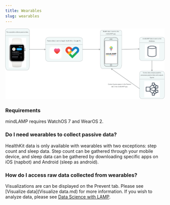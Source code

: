 ```yaml
---
title: Wearables
slug: wearables
---
```


![](../assets/wearables.png)

### Requirements

mindLAMP requires WatchOS 7 and WearOS 2.

### Do I need wearables to collect passive data?

HealthKit data is only available with wearables with two exceptions: step count and sleep data. Step count can be gathered through your mobile device, and sleep data can be gathered by downloading specific apps on iOS (napbot) and Android (sleep as android). 

### How do I access raw data collected from wearables?

Visualizations are can be displayed on the Prevent tab. Please see [Visualize data](Visualize data.md) for more information. If you wish to analyze data, please see [Data Science with LAMP](https://www.notion.so/5420896d7b034afa8326f28e6bd24000).

